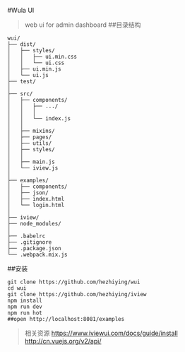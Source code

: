 #Wula UI

>web ui for admin dashboard
##目录结构
```
wui/
├── dist/
│   ├── styles/
│   │   ├── ui.min.css
│   │   └── ui.css
│   ├── ui.min.js
│   └── ui.js
├── test/
│ 
├── src/
│   ├── components/
│   │   ├── .../
│   │   │
│   │   └── index.js
│   │
│   ├── mixins/
│   ├── pages/
│   ├── utils/
│   ├── styles/
│   │
│   ├── main.js
│   └── iview.js
│
├── examples/
│   ├── components/
│   ├── json/
│   ├── index.html
│   └── login.html
│
├── iview/
├── node_modules/
│
├── .babelrc
├── .gitignore
├── .package.json
└── .webpack.mix.js
```

##安装
```shell
git clone https://github.com/hezhiying/wui
cd wui
git clone https://github.com/hezhiying/iview
npm install
npm run dev
npm run hot
##open http://localhost:8081/examples
```

> 相关资源 
https://www.iviewui.com/docs/guide/install
http://cn.vuejs.org/v2/api/
